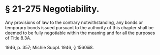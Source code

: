# § 21-275 Negotiability.

<p>Any provisions of law to the contrary notwithstanding, any bonds or temporary bonds issued pursuant to the authority of this chapter shall be deemed to be fully negotiable within the meaning and for all the purposes of Title 8.3A.</p><p>1946, p. 357; Michie Suppl. 1946, § 1560iii8.</p>